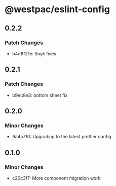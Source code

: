 # @westpac/eslint-config

## 0.2.2

### Patch Changes

- b4d8f21e: Snyk fixes

## 0.2.1

### Patch Changes

- b9ec8e3: bottom sheet fix

## 0.2.0

### Minor Changes

- 9a4a710: Upgrading to the latest prettier config

## 0.1.0

### Minor Changes

- c20c3f7: More component migration work

